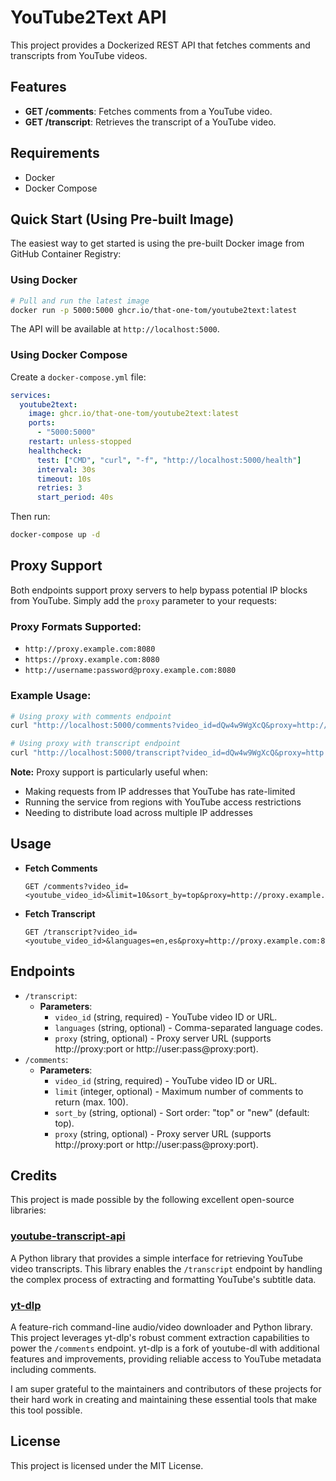 # YouTube2Text API

This project provides a Dockerized REST API that fetches comments and transcripts from YouTube videos.

## Features
- **GET /comments**: Fetches comments from a YouTube video.
- **GET /transcript**: Retrieves the transcript of a YouTube video.

## Requirements
- Docker
- Docker Compose

## Quick Start (Using Pre-built Image)

The easiest way to get started is using the pre-built Docker image from GitHub Container Registry:

### Using Docker

```bash
# Pull and run the latest image
docker run -p 5000:5000 ghcr.io/that-one-tom/youtube2text:latest
```

The API will be available at `http://localhost:5000`.

### Using Docker Compose

Create a `docker-compose.yml` file:

```yaml
services:
  youtube2text:
    image: ghcr.io/that-one-tom/youtube2text:latest
    ports:
      - "5000:5000"
    restart: unless-stopped
    healthcheck:
      test: ["CMD", "curl", "-f", "http://localhost:5000/health"]
      interval: 30s
      timeout: 10s
      retries: 3
      start_period: 40s
```

Then run:

```bash
docker-compose up -d
```

## Proxy Support

Both endpoints support proxy servers to help bypass potential IP blocks from YouTube. Simply add the `proxy` parameter to your requests:

### Proxy Formats Supported:
- `http://proxy.example.com:8080`
- `https://proxy.example.com:8080`
- `http://username:password@proxy.example.com:8080`

### Example Usage:
```bash
# Using proxy with comments endpoint
curl "http://localhost:5000/comments?video_id=dQw4w9WgXcQ&proxy=http://proxy.example.com:8080"

# Using proxy with transcript endpoint
curl "http://localhost:5000/transcript?video_id=dQw4w9WgXcQ&proxy=http://proxy.example.com:8080"
```

**Note:** Proxy support is particularly useful when:
- Making requests from IP addresses that YouTube has rate-limited
- Running the service from regions with YouTube access restrictions
- Needing to distribute load across multiple IP addresses

## Usage

- **Fetch Comments**
  ```
  GET /comments?video_id=<youtube_video_id>&limit=10&sort_by=top&proxy=http://proxy.example.com:8080
  ```
- **Fetch Transcript**
  ```
  GET /transcript?video_id=<youtube_video_id>&languages=en,es&proxy=http://proxy.example.com:8080
  ```

## Endpoints

- `/transcript`: 
  - **Parameters**: 
    - `video_id` (string, required) - YouTube video ID or URL.
    - `languages` (string, optional) - Comma-separated language codes.
    - `proxy` (string, optional) - Proxy server URL (supports http://proxy:port or http://user:pass@proxy:port).
- `/comments`:
  - **Parameters**:
    - `video_id` (string, required) - YouTube video ID or URL.
    - `limit` (integer, optional) - Maximum number of comments to return (max. 100).
    - `sort_by` (string, optional) - Sort order: "top" or "new" (default: top).
    - `proxy` (string, optional) - Proxy server URL (supports http://proxy:port or http://user:pass@proxy:port).

## Credits

This project is made possible by the following excellent open-source libraries:

### [youtube-transcript-api](https://github.com/jdepoix/youtube-transcript-api)
A Python library that provides a simple interface for retrieving YouTube video transcripts. This library enables the `/transcript` endpoint by handling the complex process of extracting and formatting YouTube's subtitle data.

### [yt-dlp](https://github.com/yt-dlp/yt-dlp)
A feature-rich command-line audio/video downloader and Python library. This project leverages yt-dlp's robust comment extraction capabilities to power the `/comments` endpoint. yt-dlp is a fork of youtube-dl with additional features and improvements, providing reliable access to YouTube metadata including comments.

I am super grateful to the maintainers and contributors of these projects for their hard work in creating and maintaining these essential tools that make this tool possible.

## License

This project is licensed under the MIT License.
